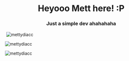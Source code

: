 <h1 align="center">Heyooo Mett here! :P</h1>
<h3 align="center">Just a simple dev ahahahaha</h3>



<p>&nbsp;<img align="center" src="https://github-readme-stats.vercel.app/api?username=mettydiacc&show_icons=true&locale=en" alt="mettydiacc" /></p>
<p><img align="center" src="https://github-readme-streak-stats.herokuapp.com/?user=mettydiacc&" alt="mettydiacc" /></p>
<p><img align="center" src="https://github-readme-stats.vercel.app/api/top-langs?username=mettydiacc&show_icons=true&locale=en&layout=compact" alt="mettydiacc" /></p>
